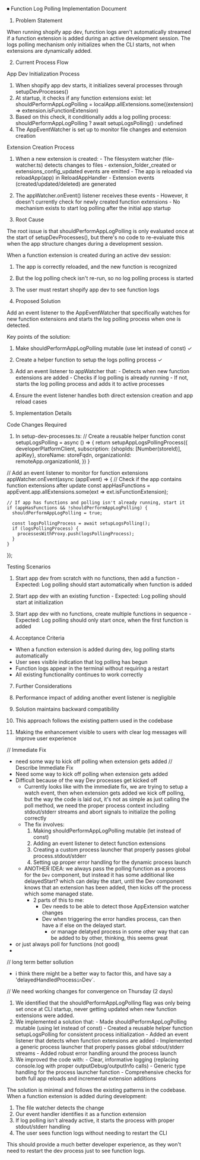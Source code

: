 ⏺ Function Log Polling Implementation Document

  1. Problem Statement

  When running shopify app dev, function logs aren't automatically streamed if a function extension is added during an active development session. The logs polling mechanism only initializes when the CLI
   starts, not when extensions are dynamically added.

  2. Current Process Flow

  App Dev Initialization Process

  1. When shopify app dev starts, it initializes several processes through setupDevProcesses()
  2. At startup, it checks if any function extensions exist:
  let shouldPerformAppLogPolling = localApp.allExtensions.some((extension) => extension.isFunctionExtension)
  3. Based on this check, it conditionally adds a log polling process:
  shouldPerformAppLogPolling ? await setupLogsPolling() : undefined
  4. The AppEventWatcher is set up to monitor file changes and extension creation

  Extension Creation Process

  1. When a new extension is created:
    - The filesystem watcher (file-watcher.ts) detects changes to files
    - extension_folder_created or extensions_config_updated events are emitted
    - The app is reloaded via reloadApp(app) in ReloadAppHandler
    - Extension events (created/updated/deleted) are generated
  2. The appWatcher.onEvent() listener receives these events
    - However, it doesn't currently check for newly created function extensions
    - No mechanism exists to start log polling after the initial app startup

  3. Root Cause

  The root issue is that shouldPerformAppLogPolling is only evaluated once at the start of setupDevProcesses(), but there's no code to re-evaluate this when the app structure changes during a development
   session.

  When a function extension is created during an active dev session:
  1. The app is correctly reloaded, and the new function is recognized
  2. But the log polling check isn't re-run, so no log polling process is started
  3. The user must restart shopify app dev to see function logs

  4. Proposed Solution

  Add an event listener to the AppEventWatcher that specifically watches for new function extensions and starts the log polling process when one is detected.

  Key points of the solution:
  1. Make shouldPerformAppLogPolling mutable (use let instead of const) ✓
  2. Create a helper function to setup the logs polling process ✓
  3. Add an event listener to appWatcher that:
    - Detects when new function extensions are added
    - Checks if log polling is already running
    - If not, starts the log polling process and adds it to active processes
  4. Ensure the event listener handles both direct extension creation and app reload cases

  5. Implementation Details

  Code Changes Required

  1. In setup-dev-processes.ts:
  // Create a reusable helper function
  const setupLogsPolling = async () => {
    return setupAppLogsPollingProcess({
      developerPlatformClient,
      subscription: {shopIds: [Number(storeId)], apiKey},
      storeName: storeFqdn,
      organizationId: remoteApp.organizationId,
    })
  }

  // Add an event listener to monitor for function extensions
  appWatcher.onEvent(async (appEvent) => {
    // Check if the app contains function extensions after update
    const appHasFunctions = appEvent.app.allExtensions.some(ext => ext.isFunctionExtension);

    // If app has functions and polling isn't already running, start it
    if (appHasFunctions && !shouldPerformAppLogPolling) {
      shouldPerformAppLogPolling = true;

      const logsPollingProcess = await setupLogsPolling();
      if (logsPollingProcess) {
        processesWithProxy.push(logsPollingProcess);
      }
    }
  });

  Testing Scenarios

  1. Start app dev from scratch with no functions, then add a function
    - Expected: Log polling should start automatically when function is added
  2. Start app dev with an existing function
    - Expected: Log polling should start at initialization
  3. Start app dev with no functions, create multiple functions in sequence
    - Expected: Log polling should only start once, when the first function is added

  6. Acceptance Criteria

  - When a function extension is added during dev, log polling starts automatically
  - User sees visible indication that log polling has begun
  - Function logs appear in the terminal without requiring a restart
  - All existing functionality continues to work correctly

  7. Further Considerations

  1. Performance impact of adding another event listener is negligible
  2. Solution maintains backward compatibility
  3. This approach follows the existing pattern used in the codebase
  4. Making the enhancement visible to users with clear log messages will improve user experience


  // Immediate Fix
  - need some way to kick off polling when extension gets added
  // Describe Immediate Fix
  - Need some way to kick off polling when extension gets added
  - Difficult because of the way Dev processes get kicked off
    - Currently looks like with the immediate fix, we are trying to setup a watch event, then when extension gets added
      we kick off polling, but the way the code is laid out, it's not as simple as just calling the poll method, we need the
      proper process context including stdout/stderr streams and abort signals to initialize the polling correctly
    - The fix involves:
      1. Making shouldPerformAppLogPolling mutable (let instead of const)
      2. Adding an event listener to detect function extensions
      3. Creating a custom process launcher that properly passes global process.stdout/stderr
      4. Setting up proper error handling for the dynamic process launch
    - ANOTHER IDEA: we always pass the polling function as a process for the `Dev` component, but instead it has some additional like delayedStart? which
    can delay the start, until the Dev component knows that an extension has been added, then kicks off the process which some managed state.
        - 2 parts of this to me:
            - Dev needs to be able to detect those AppExtension watcher changes
            - Dev when triggering the error handles process, can then have a if else on the delayed start.
                - or manage delatyed process in some other way that can be added to by other, thinking, this seems great
  - or just always poll for functions (not good)
  -

  // long term better sollution
  - i think there might be a better way to factor this, and have say a 'delayedHandledProcess` in `Dev`.

  // We need working changes for convergence on Thursday (2 days)



  1. We identified that the shouldPerformAppLogPolling flag was only being set once at CLI startup, never getting updated when new function extensions were
  added.
  2. We implemented a solution that:
    - Made shouldPerformAppLogPolling mutable (using let instead of const)
    - Created a reusable helper function setupLogsPolling for consistent process initialization
    - Added an event listener that detects when function extensions are added
    - Implemented a generic process launcher that properly passes global stdout/stderr streams
    - Added robust error handling around the process launch
  3. We improved the code with:
    - Clear, informative logging (replacing console.log with proper outputDebug/outputInfo calls)
    - Generic type handling for the process launcher function
    - Comprehensive checks for both full app reloads and incremental extension additions

  The solution is minimal and follows the existing patterns in the codebase. When a function extension is added during development:
  1. The file watcher detects the change
  2. Our event handler identifies it as a function extension
  3. If log polling isn't already active, it starts the process with proper stdout/stderr handling
  4. The user sees function logs without needing to restart the CLI

  This should provide a much better developer experience, as they won't need to restart the dev process just to see function logs.

